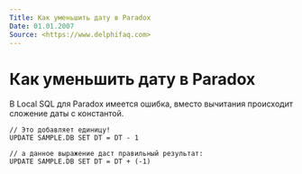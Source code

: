```yaml
---
Title: Как уменьшить дату в Paradox
Date: 01.01.2007
Source: <https://www.delphifaq.com>
---
```



Как уменьшить дату в Paradox
============================

В Local SQL для Paradox имеется ошибка, вместо вычитания происходит
сложение даты с константой.

    // Это добавляет единицу!
    UPDATE SAMPLE.DB SET DT = DT - 1

    // а данное выражение даст правильный результат:
    UPDATE SAMPLE.DB SET DT = DT + (-1)

